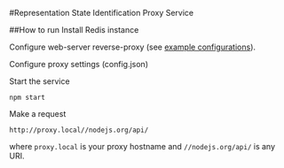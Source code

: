 #Representation State Identification Proxy Service

##How to run
Install Redis instance

Configure web-server reverse-proxy (see [example configurations](https://github.com/temich/rsi-proxy/blob/master/misc/)).

Configure proxy settings (config.json)

Start the service

	npm start

Make a request

	http://proxy.local//nodejs.org/api/
	
where `proxy.local` is your proxy hostname and `//nodejs.org/api/` is any URI.
